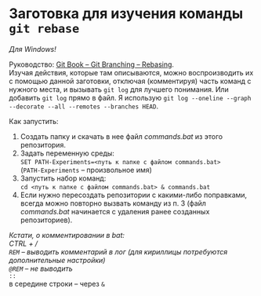 # Заготовка для изучения команды `git rebase`
*Для Windows!*  

Руководство: [Git Book – Git Branching – Rebasing](https://git-scm.com/book/en/v2/Git-Branching-Rebasing).  
Изучая действия, которые там описываются, можно воспроизводить их с помощью данной заготовки, отключая (комментируя) часть команд с нужного места, и вызывать `git log` для лучшего понимания. Или добавить `git log` прямо в файл. Я использую `git log --oneline --graph --decorate --all --remotes --branches HEAD`.

Как запустить:
1. Создать папку и скачать в нее файл *commands.bat* из этого репозитория.
2. Задать переменную среды:  
`SET PATH-Experiments=<путь к папке с файлом commands.bat>`  
(`PATH-Experiments` – произвольное имя)
3. Запустить набор команд:  
`cd <путь к папке с файлом commands.bat> & commands.bat`  
4. Если нужно пересоздать репозитории с какими-либо поправками, всегда можно повторно вызвать команду из п. 3 (файл *commands.bat* начинается с удаления ранее созданных репозиториев).

*Кстати, о комментировании в bat:  
CTRL + /  
`REM` – выводить комментарий в лог (для кириллицы потребуются дополнительные настройки)  
`@REM` – не выводить*  
`::`  
в середине строки – через `&`  